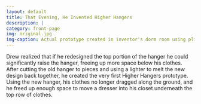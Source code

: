 ```yaml
---
layout: default
title: That Evening, He Invented Higher Hangers
description: |
category: front-page
img: original.jpg
img-caption: Actual prototype created in inventor's dorm room using pliers, lighter, and epoxy.
---
```

Drew realized that if he redesigned the top portion of the hanger he could significantly raise the hanger, freeing up more space below his clothes. After cutting the old hanger to pieces and using a lighter to melt the new design back together, he created the very first Higher Hangers prototype. Using the new hanger, his clothes no longer dragged along the ground, and he freed up enough space to move a dresser into his closet underneath the top row of clothes.
